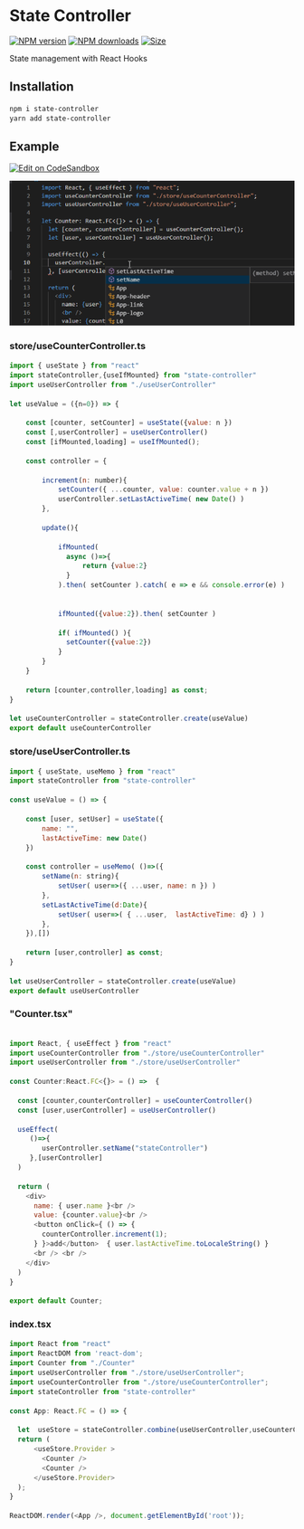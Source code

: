 # State Controller

<a href="https://npmjs.org/package/state-controller"><img alt="NPM version" src="https://img.shields.io/npm/v/state-controller.svg?style=flat-square"></a>
<a href="https://npmjs.org/package/state-controller"><img alt="NPM downloads" src="https://img.shields.io/npm/dm/state-controller.svg?style=flat-square"></a>
<a href="https://unpkg.com/state-controller"><img alt="Size" src="https://img.badgesize.io/https://unpkg.com/state-controller?style=flat-square"></a>

State management with React Hooks

## Installation

```sh
npm i state-controller
yarn add state-controller
```

## Example 

[![Edit on CodeSandbox](https://codesandbox.io/static/img/play-codesandbox.svg)](https://codesandbox.io/s/floral-browser-lpimg)

![Screenshot](https://raw.githubusercontent.com/aardio/stateController/master/screenshots/screenshot.gif)

###   store/useCounterController.ts

```js
import { useState } from "react"
import stateController,{useIfMounted} from "state-controller" 
import useUserController from "./useUserController"
 
let useValue = ({n=0}) => {

    const [counter, setCounter] = useState({value: n })
    const [,userController] = useUserController()
    const [ifMounted,loading] = useIfMounted();

    const controller = {
        
        increment(n: number){
            setCounter({ ...counter, value: counter.value + n })
            userController.setLastActiveTime( new Date() )
        },

        update(){

            ifMounted(
              async ()=>{
                  return {value:2}
              }
            ).then( setCounter ).catch( e => e && console.error(e) )


            ifMounted({value:2}).then( setCounter )

            if( ifMounted() ){
              setCounter({value:2})
            }
        }
    }
 
    return [counter,controller,loading] as const;
}

let useCounterController = stateController.create(useValue)
export default useCounterController
```

###   store/useUserController.ts

```js
import { useState, useMemo } from "react"
import stateController from "state-controller" 
 
const useValue = () => {
 
    const [user, setUser] = useState({
        name: "", 
        lastActiveTime: new Date()
    }) 
 
    const controller = useMemo( ()=>({ 
        setName(n: string){
            setUser( user=>({ ...user, name: n }) )
        }, 
        setLastActiveTime(d:Date){
            setUser( user=>( { ...user,  lastActiveTime: d} ) )
        },
    }),[])

    return [user,controller] as const;
}

let useUserController = stateController.create(useValue)
export default useUserController
```

###  "Counter.tsx"

```js

import React, { useEffect } from "react"
import useCounterController from "./store/useCounterController"
import useUserController from "./store/useUserController"

const Counter:React.FC<{}> = () =>  {
 
  const [counter,counterController] = useCounterController()
  const [user,userController] = useUserController()

  useEffect(
     ()=>{
        userController.setName("stateController")
     },[userController]
  )
  
  return (
    <div>
      name: { user.name }<br /> 
      value: {counter.value}<br /> 
      <button onClick={ () => { 
        counterController.increment(1);  
      } }>add</button>  { user.lastActiveTime.toLocaleString() }
      <br /> <br /> 
    </div>
  )
}
 
export default Counter;
```
### index.tsx

```js
import React from "react"
import ReactDOM from 'react-dom'; 
import Counter from "./Counter"
import useUserController from "./store/useUserController";
import useCounterController from "./store/useCounterController";
import stateController from "state-controller" 

const App: React.FC = () => {  
    
  let  useStore = stateController.combine(useUserController,useCounterController)
  return ( 
      <useStore.Provider > 
        <Counter />
        <Counter />
      </useStore.Provider>  
  );
}
 
ReactDOM.render(<App />, document.getElementById('root'));
```